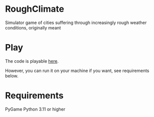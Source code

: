 # RoughClimate
Simulator game of cities suffering through increasingly rough weather conditions, originally meant

# Play
The code is playable [here](https://trinket.io/pygame/8b19108203).

However, you can run it on your machine if you want, see requirements below.

# Requirements
PyGame
Python 3.11 or higher
